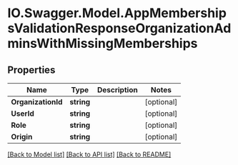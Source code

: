 # IO.Swagger.Model.AppMembershipsValidationResponseOrganizationAdminsWithMissingMemberships
## Properties

Name | Type | Description | Notes
------------ | ------------- | ------------- | -------------
**OrganizationId** | **string** |  | [optional] 
**UserId** | **string** |  | [optional] 
**Role** | **string** |  | [optional] 
**Origin** | **string** |  | [optional] 

[[Back to Model list]](../README.md#documentation-for-models) [[Back to API list]](../README.md#documentation-for-api-endpoints) [[Back to README]](../README.md)

